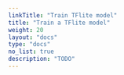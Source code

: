 ```yaml
---
linkTitle: "Train TFlite model"
title: "Train a TFlite model"
weight: 20
layout: "docs"
type: "docs"
no_list: true
description: "TODO"
---
```

